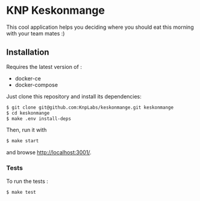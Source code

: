 # KNP Keskonmange

This cool application helps you deciding where you should eat this morning with
your team mates :)

## Installation

Requires the latest version of :
- docker-ce
- docker-compose

Just clone this repository and install its dependencies:

```bash
$ git clone git@github.com:KnpLabs/keskonmange.git keskonmange
$ cd keskonmange
$ make .env install-deps
```

Then, run it with
```bash
$ make start
```

and browse [http://localhost:3001/](http://localhost:3001/).

### Tests

To run the tests :
```bash
$ make test
```
